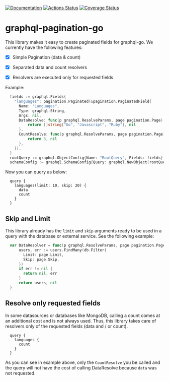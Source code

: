 [![Documentation](https://godoc.org/github.com/carlosstrand/graphql-pagination-go?status.svg)](http://godoc.org/github.com/carlosstrand/graphql-pagination-go)
[![Actions Status](https://github.com/carlosstrand/graphql-pagination-go/workflows/Go/badge.svg)](https://github.com/carlosstrand/graphql-pagination-go/actions)
[![Coverage Status](https://coveralls.io/repos/github/carlosstrand/graphql-pagination-go/badge.svg?branch=master)](https://coveralls.io/github/carlosstrand/graphql-pagination-go?branch=master)

# graphql-pagination-go

This library makes it easy to create paginated fields for graphql-go. We currently have the following features:

- [x] Simple Pagination (data & count)
- [x] Separated data and count resolvers
- [x] Resolvers are executed only for requested fields


Example:

```go
  fields := graphql.Fields{
    "languages": pagination.Paginated(&pagination.PaginatedField{
      Name: "Languages",
      Type: graphql.String,
      Args: nil,
      DataResolve: func(p graphql.ResolveParams, page pagination.Page) (i interface{}, e error) {
          return []string{"Go", "Javascript", "Ruby"}, nil
      },
      CountResolve: func(p graphql.ResolveParams, page pagination.Page) (i interface{}, e error) {
          return 3, nil
      },
    }),
  }
  rootQuery := graphql.ObjectConfig{Name: "RootQuery", Fields: fields}
  schemaConfig := graphql.SchemaConfig{Query: graphql.NewObject(rootQuery)}
```

Now you can query as below:

```gql
  query {
    languages(limit: 10, skip: 20) {
      data
      count
    }
  }
```

## Skip and Limit

This library already has the `limit` and `skip` arguments ready to be used in a query with the database or external service. See the following example:

```go
  var DataResolver = func(p graphql.ResolveParams, page pagination.Page) (i interface{}, e error) {
      users, err := users.FindMany(db.Filter{
        Limit: page.Limit,
        Skip: page.Skip,
      })
      if err != nil {
        return nil, err
      }
      return users, nil
  }
```


## Resolve only requested fields

In some datasources or databases like MongoDB, calling a count comes at an additional cost and is not always used. Thus, this library takes care of resolvers only of the requested fields (data and / or count).

```gql
  query {
    languages {
      count
    }
  }
```

As you can see in example above, only the `CountResolve` you be called and the query will not have the cost of calling DataResolve because `data` was not requested.
